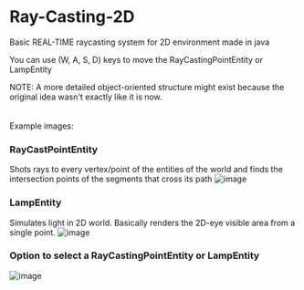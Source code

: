 # Ray-Casting-2D
Basic REAL-TIME raycasting system for 2D environment made in java

You can use (W, A, S, D) keys to move the RayCastingPointEntity or LampEntity

NOTE: A more detailed object-oriented structure might exist because the original idea wasn't exactly like it is now.
</br></br></br>
Example images:

### RayCastPointEntity
Shots rays to every vertex/point of the entities of the world and finds the intersection points of the segments that cross its path
![image](https://user-images.githubusercontent.com/61236255/184735528-c012ddfd-c7c0-4985-8f18-9b54faad619c.png)
</br>

### LampEntity
Simulates light in 2D world. Basically renders the 2D-eye visible area from a single point.
![image](https://user-images.githubusercontent.com/61236255/184735720-04322d91-9877-4fc3-a840-d790dd412be9.png)
</br>

### Option to select a RayCastingPointEntity or LampEntity</br>
![image](https://user-images.githubusercontent.com/61236255/184735263-23642f97-e71c-433e-a15e-420da7aaedf9.png)

